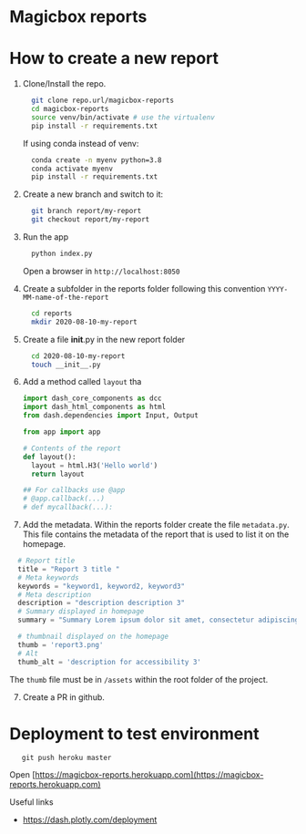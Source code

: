 # Magicbox reports
 

# How to create a new report

1. Clone/Install the repo.
  
    ```bash
      git clone repo.url/magicbox-reports
      cd magicbox-reports
      source venv/bin/activate # use the virtualenv
      pip install -r requirements.txt 
    ```
    If using conda instead of venv:
    ```bash
      conda create -n myenv python=3.8
      conda activate myenv
      pip install -r requirements.txt
    ```

2. Create a new branch and switch to it:
    ```bash
      git branch report/my-report
      git checkout report/my-report
    ```

3. Run the app
    ```bash
      python index.py
    ```

    Open a browser in `http://localhost:8050`

3. Create a subfolder in the reports folder following this convention `YYYY-MM-name-of-the-report`
    ```bash
      cd reports
      mkdir 2020-08-10-my-report
    ```

4. Create a file __init__.py in the new report folder
    ```bash
      cd 2020-08-10-my-report
      touch __init__.py
    ```
5. Add a method called `layout` tha
  
    ```python
    import dash_core_components as dcc
    import dash_html_components as html
    from dash.dependencies import Input, Output

    from app import app

    # Contents of the report
    def layout():
      layout = html.H3('Hello world')
      return layout

    ## For callbacks use @app
    # @app.callback(...)
    # def mycallback(...):  
    ```

6. Add the metadata. Within the reports folder create the file `metadata.py`. This file contains the metadata of the report that is used to list it on the homepage.
   
  ```python
    # Report title
    title = "Report 3 title "
    # Meta keywords
    keywords = "keyword1, keyword2, keyword3"
    # Meta description
    description = "description description 3"
    # Summary displayed in homepage
    summary = "Summary Lorem ipsum dolor sit amet, consectetur adipiscing elit. Nunc mollis pulvinar tellus vel vulputate. Integer ac massa efficitur, sagittis turpis ullamcorper, vehicula velit. Donec placerat cursus leo eu ultrices. In porttitor varius nisl. In iaculis arcu non massa ullamcorper, ac blandit dolor pulvinar. Etiam tempus urna id sapien vulputate, a congue nunc condimentum. Proin pellen "

    # thumbnail displayed on the homepage
    thumb = 'report3.png'
    # Alt
    thumb_alt = 'description for accessibility 3'
  ```
  The `thumb` file must be in `/assets` within the root folder of the project.    

7. Create a PR in github.

# Deployment to test environment

```
   git push heroku master   
```

Open [https://magicbox-reports.herokuapp.com](https://magicbox-reports.herokuapp.com)



Useful links

* https://dash.plotly.com/deployment
